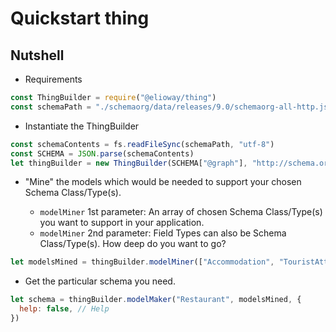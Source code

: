 # Quickstart thing

## Nutshell

- Requirements

```javascript
const ThingBuilder = require("@elioway/thing")
const schemaPath = "./schemaorg/data/releases/9.0/schemaorg-all-http.jsonld"
```

- Instantiate the ThingBuilder

```javascript
const schemaContents = fs.readFileSync(schemaPath, "utf-8")
const SCHEMA = JSON.parse(schemaContents)
let thingBuilder = new ThingBuilder(SCHEMA["@graph"], "http://schema.org/")
```

- "Mine" the models which would be needed to support your chosen Schema Class/Type(s).

  - `modelMiner` 1st parameter: An array of chosen Schema Class/Type(s) you want to support in your application.
  - `modelMiner` 2nd parameter: Field Types can also be Schema Class/Type(s). How deep do you want to go?

```javascript
let modelsMined = thingBuilder.modelMiner(["Accommodation", "TouristAttraction", "Restaurant"], 0)
```

- Get the particular schema you need.

```javascript
let schema = thingBuilder.modelMaker("Restaurant", modelsMined, {
  help: false, // Help
})
```
